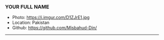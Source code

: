 ### YOUR FULL NAME
- Photo: https://i.imgur.com/D1ZJrE1.jpg
- Location: Pakistan
- Github: https://github.com/Misbahud-Din/
***